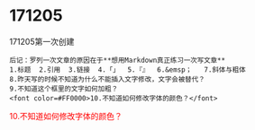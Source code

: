 # 171205
171205第一次创建  
  ```
  后记：罗列一次文章的原因在于**想用Markdown真正练习一次写文章**
  1.标题  2.引用  3.链接  4.「」  5.『』  6.&emsp；   7.斜体与粗体  
  8.昨天写的时候不知道为什么不能插入文字修改，文字会被替代？  
  9.不知道这个框里的文字如何加粗？  
  <font color=#FF0000>10.不知道如何修改字体的颜色？</font>  
```
 <font color=#FF0000>10.不知道如何修改字体的颜色？</font>
